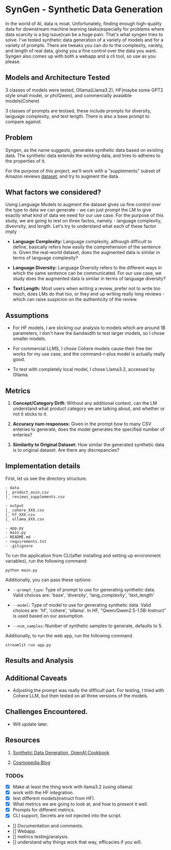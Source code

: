 # SynGen - Synthetic Data Generation
In the world of AI, data is moat. Unfortunately, finding enough high-quality data for downstream machine learning tasks(especially for problems where data scarcity is a big issue)can be a huge pain. That's what syngen tries to solve. I've tested synthetic data generation of a variety of models and for a variety of prompts. There are tweaks you can do to the complexity, variety, and length of real data, giving you a fine control over the data you want. Syngen also comes up with both a webapp and a cli tool, so use as you please.

## Models and Architecture Tested
3 classes of models were tested, Ollama(Llama3.2), HF(maybe some GPT2 style small model, or phi/Qwen), and commercially avaialble models(Cohere)

3 classes of prompts are testsed, these include prompts for diversity, language complexity, and text length. There is also a base prompt to compare against.

## Problem
Syngen, as the name suggests, generates synthetic data based on existing data. The synthetic data extends the existing data, and tries to adheres to the properties of it.

For the purpose of this project, we'll work with a "supplements" subset of Amazon reviews [dataset](https://amazon-reviews-2023.github.io/main.html), and try to augment the data.  

## What factors we considered?
Using Language Models to augment the dataset gives us fine control over the type to data we can generate - we can just prompt the LM to give exactly what kind of data we need for our use case. For the purpose of this study, we are going to test on three factos, namely - language complexity, divevrsity, and length. Let's try to understand what each of these factor imply

- **Language Complexity:** Language complexity, although difficult to define, basically refers how easily the comprehension of the sentence is. Given the real-world dataset, does the augmented data is similar in terms of language complexity?  

- **Language Diversity:** Language Diversity refers to the different ways in which the same sentence can be communicated. For our use case, we study does the augmented data is similar in terms of language diversity?

- **Text Length:** Most users when writing a review, prefer not to write too much, does LMs do that too, or they end up writing really long reviews - which can raise suspicion on the authenticity of the review.

## Assumptions

- For HF models, I are sticking our analysis to models which are around 1B parameters, I don't have the bandwidth to test larger models, so I chose smaller models.

- For commercial LLMS, I chose Cohere models cause their free tier works for my use case, and the command-r-plus model is actually really good.

- To test with completely local model, I chose Llama3.2, accessed by Ollama.

## Metrics
1. **Concept/Category Drift:** Without any additional context, can the LM understand what product category we are talking about, and whether or not it sticks to it.

2. **Accuracy num responses:** Given in the prompt how to many CSV enteries to generate, does the model generates the specified number of enteries?

3. **Similarity to Original Dataset:** How similar the generated synthetic data is to original dataset. Are there any discrepancies?

## Implementation details
First, let us see the directory structure.
```
- data
|_ product_asin.csv
|_ reviews_supplements.csv

- output
|_ cohere_XXX.csv
|_ hf_XXX.csv
|_ ollama_XXX.csv

- app.py
- main.py
- README.md
- requirements.txt
- .gitignore
```

To run the application from CLI(after installing and setting up environment variables), run the following command:
```
python main.py 
```
Additionally, you can pass these options:
- `--prompt_type`: Type of prompt to use for generating synthetic data. Valid choices are: 'base', 'diversity', 'lang_complexity', 'text_length'

- `--model`: Type of model to use for generating synthetic data. Valid choices are: 'hf', 'cohere', 'ollama'. In HF, "Qwen/Qwen2.5-1.5B-Instruct" is used based on our assumption.

- `--num_samples`: Number of synthetic samples to generate, defaults to 5.

Additionally, to run the web app, run the following command.

```
streamlit run app.py
```

## Results and Analysis


## Additional Caveats

- Adjusting the prompt was really the difficult part. For testing, I tried with Cohere LLM, but then tested on all three versions of the models.

## Challenges Encountered.

- Will update later.

## Resources

1. [Synthetic Data Generation, OpenAI Cookbook](https://cookbook.openai.com/examples/sdg1)

2. [Cosmopedia Blog](https://huggingface.co/blog/cosmopedia)


### TODOs

- [X] Make at least the thing work with llama3.2 (using ollama)
- [X] work with the HF integration.
- [X] test different models(instruct from HF).
- [X] What metrics we are going to look at, and how to present it well.
- [X] Prompts for different metrics.
- [X] CLI support, Secrets are not injected into the script.
- [] Documentation and comments.
- [] Webapp. 
- [] metrics testing/analysis.
- [] understand why things work that way, efficacies if you will.